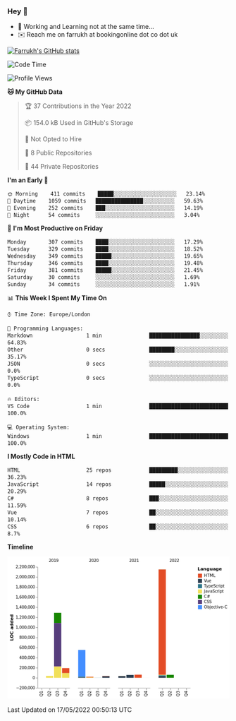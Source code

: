 ### Hey 👋

- 🏃 Working and Learning not at the same time...
- ✉️ Reach me on farrukh at bookingonline dot co dot uk

[![Farrukh's GitHub stats](https://github-readme-stats.vercel.app/api?username=mfsbo&hide=stars&count_private=true)](https://github.com/mfsbo/)

<!--START_SECTION:waka-->
![Code Time](http://img.shields.io/badge/Code%20Time-0%20secs-blue)

![Profile Views](http://img.shields.io/badge/Profile%20Views-4-blue)

**🐱 My GitHub Data** 

> 🏆 37 Contributions in the Year 2022
 > 
> 📦 154.0 kB Used in GitHub's Storage 
 > 
> 🚫 Not Opted to Hire
 > 
> 📜 8 Public Repositories 
 > 
> 🔑 44 Private Repositories  
 > 
**I'm an Early 🐤** 

```text
🌞 Morning    411 commits    █████░░░░░░░░░░░░░░░░░░░░   23.14% 
🌆 Daytime    1059 commits   ███████████████░░░░░░░░░░   59.63% 
🌃 Evening    252 commits    ███░░░░░░░░░░░░░░░░░░░░░░   14.19% 
🌙 Night      54 commits     ░░░░░░░░░░░░░░░░░░░░░░░░░   3.04%

```
📅 **I'm Most Productive on Friday** 

```text
Monday       307 commits    ████░░░░░░░░░░░░░░░░░░░░░   17.29% 
Tuesday      329 commits    ████░░░░░░░░░░░░░░░░░░░░░   18.52% 
Wednesday    349 commits    █████░░░░░░░░░░░░░░░░░░░░   19.65% 
Thursday     346 commits    ████░░░░░░░░░░░░░░░░░░░░░   19.48% 
Friday       381 commits    █████░░░░░░░░░░░░░░░░░░░░   21.45% 
Saturday     30 commits     ░░░░░░░░░░░░░░░░░░░░░░░░░   1.69% 
Sunday       34 commits     ░░░░░░░░░░░░░░░░░░░░░░░░░   1.91%

```


📊 **This Week I Spent My Time On** 

```text
⌚︎ Time Zone: Europe/London

💬 Programming Languages: 
Markdown                 1 min               ████████████████░░░░░░░░░   64.83% 
Other                    0 secs              ████████░░░░░░░░░░░░░░░░░   35.17% 
JSON                     0 secs              ░░░░░░░░░░░░░░░░░░░░░░░░░   0.0% 
TypeScript               0 secs              ░░░░░░░░░░░░░░░░░░░░░░░░░   0.0%

🔥 Editors: 
VS Code                  1 min               █████████████████████████   100.0%

💻 Operating System: 
Windows                  1 min               █████████████████████████   100.0%

```

**I Mostly Code in HTML** 

```text
HTML                     25 repos            █████████░░░░░░░░░░░░░░░░   36.23% 
JavaScript               14 repos            █████░░░░░░░░░░░░░░░░░░░░   20.29% 
C#                       8 repos             ███░░░░░░░░░░░░░░░░░░░░░░   11.59% 
Vue                      7 repos             ██░░░░░░░░░░░░░░░░░░░░░░░   10.14% 
CSS                      6 repos             ██░░░░░░░░░░░░░░░░░░░░░░░   8.7%

```


**Timeline**

![Chart not found](https://raw.githubusercontent.com/mfsbo/mfsbo/main/charts/bar_graph.png) 


 Last Updated on 17/05/2022 00:50:13 UTC
<!--END_SECTION:waka-->
<!--
**mfsbo/mfsbo** is a ✨ _special_ ✨ repository because its `README.md` (this file) appears on your GitHub profile.

Here are some ideas to get you started:

- 🔭 I’m currently working on ...
- 🌱 I’m currently learning ...
- 👯 I’m looking to collaborate on ...
- 🤔 I’m looking for help with ...
- 💬 Ask me about ...
- 📫 How to reach me: ...
- 😄 Pronouns: ...
- ⚡ Fun fact: ...
-->
